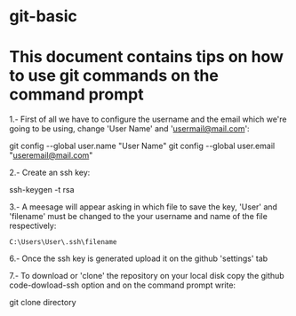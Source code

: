 # git-basic

# This document contains tips on how to use git commands on the command prompt 

1.- First of all we have to configure the username and the email which we're going to be using, change 'User Name' and 'usermail@mail.com':

  git config --global user.name "User Name"
  git config --global user.email "useremail@mail.com"

2.- Create an ssh key:

  ssh-keygen -t rsa
  
3.- A meesage will appear asking in which file to save the key, 'User' and 'filename' must be changed to the your username and name of the file respectively:
	
	C:\Users\User\.ssh\filename 

6.- Once the ssh key is generated upload it on the github 'settings' tab 

7.- To download or 'clone' the repository on your local disk copy the github code-dowload-ssh option and on the command prompt write:

git clone directory
